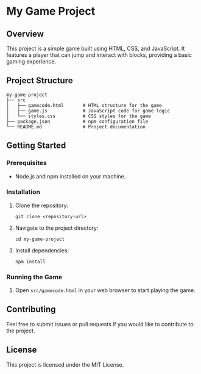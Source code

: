 # My Game Project

## Overview
This project is a simple game built using HTML, CSS, and JavaScript. It features a player that can jump and interact with blocks, providing a basic gaming experience.

## Project Structure
```
my-game-project
├── src
│   ├── gamecode.html       # HTML structure for the game
│   ├── game.js             # JavaScript code for game logic
│   └── styles.css          # CSS styles for the game
├── package.json            # npm configuration file
└── README.md               # Project documentation
```

## Getting Started

### Prerequisites
- Node.js and npm installed on your machine.

### Installation
1. Clone the repository:
   ```
   git clone <repository-url>
   ```
2. Navigate to the project directory:
   ```
   cd my-game-project
   ```
3. Install dependencies:
   ```
   npm install
   ```

### Running the Game
1. Open `src/gamecode.html` in your web browser to start playing the game.

## Contributing
Feel free to submit issues or pull requests if you would like to contribute to the project.

## License
This project is licensed under the MIT License.